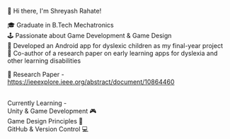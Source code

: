 👋 Hi there, I'm Shreyash Rahate! 


🎓 Graduate in B.Tech Mechatronics  <br>
🕹️ Passionate about Game Development & Game Design  <br>
📱 Developed an Android app for dyslexic children as my final-year project  <br>
📄 Co-author of a research paper on early learning apps for dyslexia and other learning disabilities <br>

🔗 Research Paper - https://ieeexplore.ieee.org/abstract/document/10864460 <br>

<br>
Currently Learning -<br>
Unity & Game Development 🎮 <br>
Game Design Principles 🎨 <br>
GitHub & Version Control 💻 <br>

<!--
**Sr242000/Sr242000** is a ✨ _special_ ✨ repository because its `README.md` (this file) appears on your GitHub profile.

Here are some ideas to get you started:

- 🔭 I’m currently working on ...
- 🌱 I’m currently learning ...
- 👯 I’m looking to collaborate on ...
- 🤔 I’m looking for help with ...
- 💬 Ask me about ...
- 📫 How to reach me: ...
- 😄 Pronouns: ...
- ⚡ Fun fact: ...
-->
